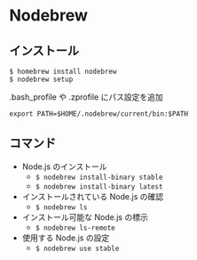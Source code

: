 # Nodebrew

## インストール

```shellsession
$ homebrew install nodebrew
$ nodebrew setup
```

.bash_profile や .zprofile にパス設定を追加

```
export PATH=$HOME/.nodebrew/current/bin:$PATH
```

## コマンド

- Node.js のインストール
    - `$ nodebrew install-binary stable`
    - `$ nodebrew install-binary latest`
- インストールされている Node.js の確認
    - `$ nodebrew ls`
- インストール可能な Node.js の標示
    - `$ nodebrew ls-remote`
- 使用する Node.js の設定
    - `$ nodebrew use stable`
